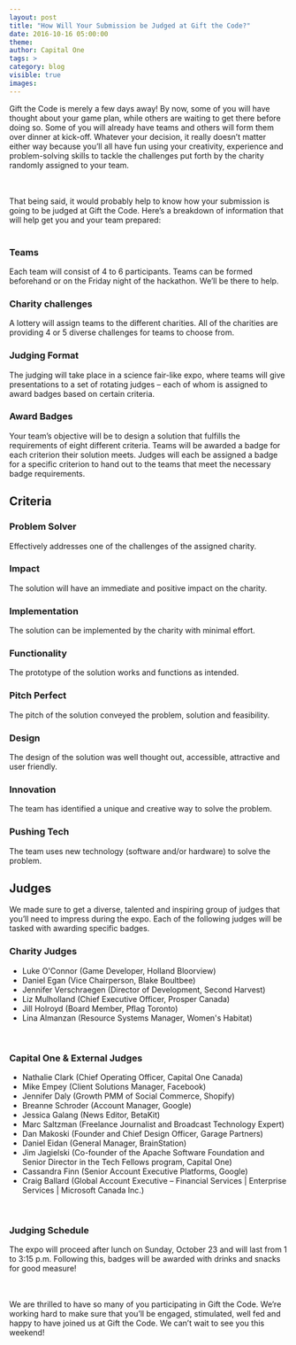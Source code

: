 ```yaml
---
layout: post
title: "How Will Your Submission be Judged at Gift the Code?"
date: 2016-10-16 05:00:00
theme:
author: Capital One
tags: >
category: blog
visible: true
images:
---
```


Gift the Code is merely a few days away! By now, some of you will have thought about your game plan, while others are waiting to get there before doing so. 
Some of you will already have teams and others will form them over dinner at kick-off. Whatever your decision, it really doesn’t matter either way because 
you’ll all have fun using your creativity, experience and problem-solving skills to tackle the challenges put forth by the charity randomly assigned to your team. 
<!--more-->
<br />
<br />
That being said, it would probably help to know how your submission is going to be judged at Gift the Code. Here’s a breakdown of information that will 
help get you and your team prepared:
<br />
<br />
<h3>Teams</h3> Each team will consist of 4 to 6 participants. Teams can be formed beforehand or on the Friday night of the hackathon. We’ll be there to help.
<br />
<h3>Charity challenges</h3> A lottery will assign teams to the different charities. All of the charities are providing 4 or 5 diverse challenges for teams to choose from. 
<br />
<h3>Judging Format</h3> The judging will take place in a science fair-like expo, where teams will give presentations to a set of rotating judges – each of whom is assigned 
to award badges based on certain criteria. 
<br />
<h3>Award Badges</h3> Your team’s objective will be to design a solution that fulfills the requirements of eight different criteria. Teams will be awarded a badge for each 
criterion their solution meets. Judges will each be assigned a badge for a specific criterion to hand out to the teams that meet the necessary badge requirements.  

<h2>Criteria</h2>

<h3>Problem Solver</h3> Effectively addresses one of the challenges of the assigned charity. 
<br />
<h3>Impact</h3> The solution will have an immediate and positive impact on the charity.
<br />
<h3>Implementation</h3> The solution can be implemented by the charity with minimal effort.
<br />
<h3>Functionality</h3> The prototype of the solution works and functions as intended.
<br />
<h3>Pitch Perfect</h3> The pitch of the solution conveyed the problem, solution and feasibility.
<br />
<h3>Design</h3> The design of the solution was well thought out, accessible, attractive and user friendly.
<br />
<h3>Innovation</h3> The team has identified a unique and creative way to solve the problem.
<br />
<h3>Pushing Tech</h3> The team uses new technology (software and/or hardware) to solve the problem.

<h2>Judges</h2>

We made sure to get a diverse, talented and inspiring group of judges that you’ll need to impress during the expo. Each of the following judges will be tasked with awarding specific badges. 
<br />
<h3>Charity Judges</h3>

* Luke O'Connor (Game Developer, Holland Bloorview)
* Daniel Egan (Vice Chairperson, Blake Boultbee)
* Jennifer Verschraegen (Director of Development, Second Harvest)
* Liz Mulholland (Chief Executive Officer, Prosper Canada)
* Jill Holroyd (Board Member, Pflag Toronto) 
* Lina Almanzan (Resource Systems Manager, Women's Habitat)

<br />
<h3>Capital One & External Judges</h3>

* Nathalie Clark (Chief Operating Officer, Capital One Canada)
* Mike Empey (Client Solutions Manager, Facebook)
* Jennifer Daly (Growth PMM of Social Commerce, Shopify)
* Breanne Schroder (Account Manager, Google)
* Jessica Galang (News Editor, BetaKit)
* Marc Saltzman (Freelance Journalist and Broadcast Technology Expert)
* Dan Makoski (Founder and Chief Design Officer, Garage Partners)
* Daniel Eidan (General Manager, BrainStation)
* Jim Jagielski (Co-founder of the Apache Software Foundation and Senior Director in the Tech Fellows program, Capital One)
* Cassandra Finn (Senior Account Executive Platforms, Google)
* Craig Ballard (Global Account Executive – Financial Services \| Enterprise Services \| Microsoft Canada Inc.)

<br />
<h3>Judging Schedule</h3>

The expo will proceed after lunch on Sunday, October 23 and will last from 1 to 3:15 p.m. Following this, badges will be awarded with drinks and snacks for good measure!

<br />
<br />
We are thrilled to have so many of you participating in Gift the Code. We’re working hard to make sure that you’ll be engaged, stimulated, well fed and happy to have joined us at 
Gift the Code. We can’t wait to see you this weekend!